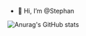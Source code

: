 - 👋 Hi, I’m @Stephan 


![Anurag's GitHub stats](https://github-readme-stats.vercel.app/api?username=stephanfdo&show_icons=true&theme=radical)










<!---
stephanfdo/stephanfdo is a ✨ special ✨ repository because its `README.md` (this file) appears on your GitHub profile.
You can click the Preview link to take a look at your changes.
--->
